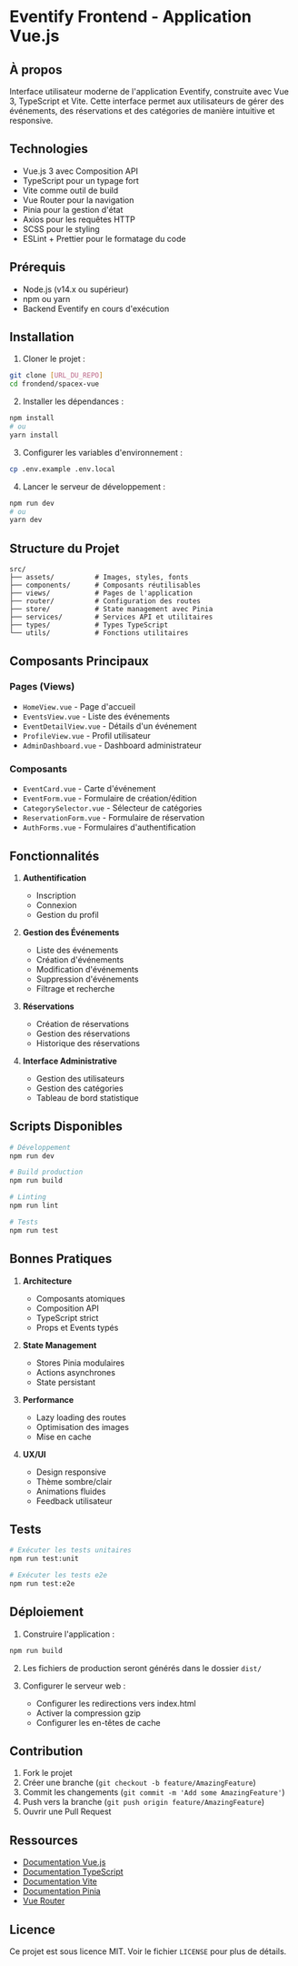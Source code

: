 # Eventify Frontend - Application Vue.js

## À propos

Interface utilisateur moderne de l'application Eventify, construite avec Vue 3, TypeScript et Vite. Cette interface permet aux utilisateurs de gérer des événements, des réservations et des catégories de manière intuitive et responsive.

## Technologies

- Vue.js 3 avec Composition API
- TypeScript pour un typage fort
- Vite comme outil de build
- Vue Router pour la navigation
- Pinia pour la gestion d'état
- Axios pour les requêtes HTTP
- SCSS pour le styling
- ESLint + Prettier pour le formatage du code

## Prérequis

- Node.js (v14.x ou supérieur)
- npm ou yarn
- Backend Eventify en cours d'exécution

## Installation

1. Cloner le projet :
```bash
git clone [URL_DU_REPO]
cd frondend/spacex-vue
```

2. Installer les dépendances :
```bash
npm install
# ou
yarn install
```

3. Configurer les variables d'environnement :
```bash
cp .env.example .env.local
```

4. Lancer le serveur de développement :
```bash
npm run dev
# ou
yarn dev
```

## Structure du Projet

```
src/
├── assets/          # Images, styles, fonts
├── components/      # Composants réutilisables
├── views/           # Pages de l'application
├── router/          # Configuration des routes
├── store/           # State management avec Pinia
├── services/        # Services API et utilitaires
├── types/           # Types TypeScript
└── utils/           # Fonctions utilitaires
```

## Composants Principaux

### Pages (Views)
- `HomeView.vue` - Page d'accueil
- `EventsView.vue` - Liste des événements
- `EventDetailView.vue` - Détails d'un événement
- `ProfileView.vue` - Profil utilisateur
- `AdminDashboard.vue` - Dashboard administrateur

### Composants
- `EventCard.vue` - Carte d'événement
- `EventForm.vue` - Formulaire de création/édition
- `CategorySelector.vue` - Sélecteur de catégories
- `ReservationForm.vue` - Formulaire de réservation
- `AuthForms.vue` - Formulaires d'authentification

## Fonctionnalités

1. **Authentification**
   - Inscription
   - Connexion
   - Gestion du profil

2. **Gestion des Événements**
   - Liste des événements
   - Création d'événements
   - Modification d'événements
   - Suppression d'événements
   - Filtrage et recherche

3. **Réservations**
   - Création de réservations
   - Gestion des réservations
   - Historique des réservations

4. **Interface Administrative**
   - Gestion des utilisateurs
   - Gestion des catégories
   - Tableau de bord statistique

## Scripts Disponibles

```bash
# Développement
npm run dev

# Build production
npm run build

# Linting
npm run lint

# Tests
npm run test
```

## Bonnes Pratiques

1. **Architecture**
   - Composants atomiques
   - Composition API
   - TypeScript strict
   - Props et Events typés

2. **State Management**
   - Stores Pinia modulaires
   - Actions asynchrones
   - State persistant

3. **Performance**
   - Lazy loading des routes
   - Optimisation des images
   - Mise en cache

4. **UX/UI**
   - Design responsive
   - Thème sombre/clair
   - Animations fluides
   - Feedback utilisateur

## Tests

```bash
# Exécuter les tests unitaires
npm run test:unit

# Exécuter les tests e2e
npm run test:e2e
```

## Déploiement

1. Construire l'application :
```bash
npm run build
```

2. Les fichiers de production seront générés dans le dossier `dist/`

3. Configurer le serveur web :
   - Configurer les redirections vers index.html
   - Activer la compression gzip
   - Configurer les en-têtes de cache

## Contribution

1. Fork le projet
2. Créer une branche (`git checkout -b feature/AmazingFeature`)
3. Commit les changements (`git commit -m 'Add some AmazingFeature'`)
4. Push vers la branche (`git push origin feature/AmazingFeature`)
5. Ouvrir une Pull Request

## Ressources

- [Documentation Vue.js](https://vuejs.org/)
- [Documentation TypeScript](https://www.typescriptlang.org/)
- [Documentation Vite](https://vitejs.dev/)
- [Documentation Pinia](https://pinia.vuejs.org/)
- [Vue Router](https://router.vuejs.org/)

## Licence

Ce projet est sous licence MIT. Voir le fichier `LICENSE` pour plus de détails.
